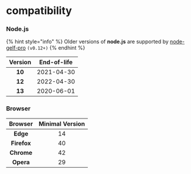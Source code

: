 # compatibility

### Node.js

{% hint style="info" %}
Older versions of **node.js** are supported by [node-gelf-pro](https://github.com/kkamkou/node-gelf-pro) `(v0.12+)`
{% endhint %}

| Version | End-of-life |
| :---: | :---: |
| **10** | 2021-04-30 |
| **12** | 2022-04-30 |
| **13** | 2020-06-01 |

### Browser

| Browser | Minimal Version |
| :---: | :---: |
| **Edge** | 14 |
| **Firefox** | 40 |
| **Chrome** | 42 |
| **Opera** | 29 |



